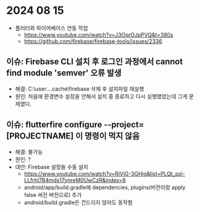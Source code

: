 # 2024 08 15

- 플러터와 파이어베이스 연동 작업
  - https://www.youtube.com/watch?v=J3OqrOJpPVQ&t=380s
  - https://github.com/firebase/firebase-tools/issues/2336

## 이슈: Firebase CLI 설치 후 로그인 과정에서 cannot find module 'semver' 오류 발생
- 해결: C:\user\...\.cache\firebase 삭제 후 설치파일 재실행
- 원인: 처음에 환경변수 설정을 안해서 설치 중 종료하고 다시 실행했었는데 그게 문제였다.


## 이슈: flutterfire configure --project=[PROJECTNAME] 이 명령이 먹지 않음
- 해결: 불가능
- 원인: ?
- 대안: Firebase 설정들 수동 설치
  - https://www.youtube.com/watch?v=RiViG-3GHig&list=PLQt_pzi-LLfrhI7B4mdx17ynreM0UwCzR&index=6
  - android/app/build.gradle에 dependencies, plugins(버전이랑 apply false 써진 버전으로) 추가
  - android/build.gradle은 건드리지 않아도 동작함
